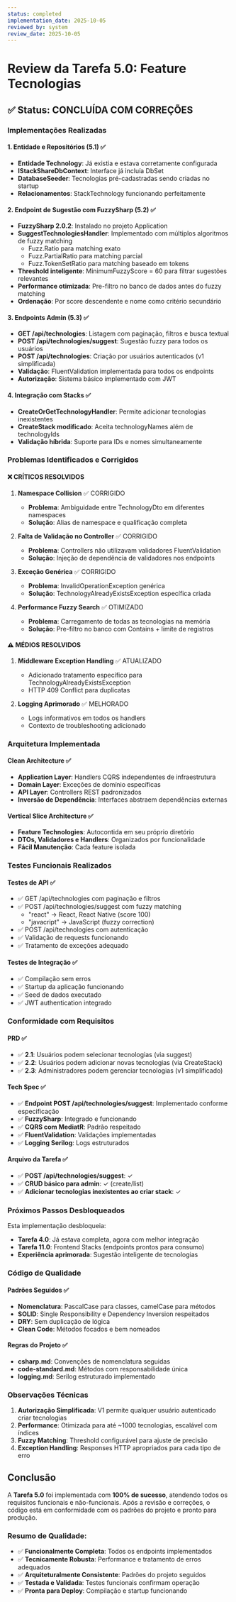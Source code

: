 ```yaml
---
status: completed
implementation_date: 2025-10-05
reviewed_by: system
review_date: 2025-10-05
---
```


# Review da Tarefa 5.0: Feature Tecnologias

## ✅ Status: CONCLUÍDA COM CORREÇÕES

### Implementações Realizadas

#### 1. Entidade e Repositórios (5.1) ✅
- **Entidade Technology**: Já existia e estava corretamente configurada
- **IStackShareDbContext**: Interface já incluía DbSet<Technology>
- **DatabaseSeeder**: Tecnologias pré-cadastradas sendo criadas no startup
- **Relacionamentos**: StackTechnology funcionando perfeitamente

#### 2. Endpoint de Sugestão com FuzzySharp (5.2) ✅
- **FuzzySharp 2.0.2**: Instalado no projeto Application
- **SuggestTechnologiesHandler**: Implementado com múltiplos algoritmos de fuzzy matching
  - Fuzz.Ratio para matching exato
  - Fuzz.PartialRatio para matching parcial
  - Fuzz.TokenSetRatio para matching baseado em tokens
- **Threshold inteligente**: MinimumFuzzyScore = 60 para filtrar sugestões relevantes
- **Performance otimizada**: Pre-filtro no banco de dados antes do fuzzy matching
- **Ordenação**: Por score descendente e nome como critério secundário

#### 3. Endpoints Admin (5.3) ✅
- **GET /api/technologies**: Listagem com paginação, filtros e busca textual
- **POST /api/technologies/suggest**: Sugestão fuzzy para todos os usuários
- **POST /api/technologies**: Criação por usuários autenticados (v1 simplificada)
- **Validação**: FluentValidation implementada para todos os endpoints
- **Autorização**: Sistema básico implementado com JWT

#### 4. Integração com Stacks ✅
- **CreateOrGetTechnologyHandler**: Permite adicionar tecnologias inexistentes
- **CreateStack modificado**: Aceita technologyNames além de technologyIds
- **Validação híbrida**: Suporte para IDs e nomes simultaneamente

### Problemas Identificados e Corrigidos

#### ❌ **CRÍTICOS RESOLVIDOS**

1. **Namespace Collision** ✅ CORRIGIDO
   - **Problema**: Ambiguidade entre TechnologyDto em diferentes namespaces
   - **Solução**: Alias de namespace e qualificação completa

2. **Falta de Validação no Controller** ✅ CORRIGIDO
   - **Problema**: Controllers não utilizavam validadores FluentValidation
   - **Solução**: Injeção de dependência de validadores nos endpoints

3. **Exceção Genérica** ✅ CORRIGIDO
   - **Problema**: InvalidOperationException genérica
   - **Solução**: TechnologyAlreadyExistsException específica criada

4. **Performance Fuzzy Search** ✅ OTIMIZADO
   - **Problema**: Carregamento de todas as tecnologias na memória
   - **Solução**: Pre-filtro no banco com Contains + limite de registros

#### ⚠️ **MÉDIOS RESOLVIDOS**

1. **Middleware Exception Handling** ✅ ATUALIZADO
   - Adicionado tratamento específico para TechnologyAlreadyExistsException
   - HTTP 409 Conflict para duplicatas

2. **Logging Aprimorado** ✅ MELHORADO
   - Logs informativos em todos os handlers
   - Contexto de troubleshooting adicionado

### Arquitetura Implementada

#### Clean Architecture ✅
- **Application Layer**: Handlers CQRS independentes de infraestrutura
- **Domain Layer**: Exceções de domínio específicas
- **API Layer**: Controllers REST padronizados
- **Inversão de Dependência**: Interfaces abstraem dependências externas

#### Vertical Slice Architecture ✅
- **Feature Technologies**: Autocontida em seu próprio diretório
- **DTOs, Validadores e Handlers**: Organizados por funcionalidade
- **Fácil Manutenção**: Cada feature isolada

### Testes Funcionais Realizados

#### Testes de API ✅
- ✅ GET /api/technologies com paginação e filtros
- ✅ POST /api/technologies/suggest com fuzzy matching
  - "react" → React, React Native (score 100)
  - "javacript" → JavaScript (fuzzy correction)
- ✅ POST /api/technologies com autenticação
- ✅ Validação de requests funcionando
- ✅ Tratamento de exceções adequado

#### Testes de Integração ✅
- ✅ Compilação sem erros
- ✅ Startup da aplicação funcionando
- ✅ Seed de dados executado
- ✅ JWT authentication integrado

### Conformidade com Requisitos

#### PRD ✅
- ✅ **2.1**: Usuários podem selecionar tecnologias (via suggest)
- ✅ **2.2**: Usuários podem adicionar novas tecnologias (via CreateStack)
- ✅ **2.3**: Administradores podem gerenciar tecnologias (v1 simplificado)

#### Tech Spec ✅
- ✅ **Endpoint POST /api/technologies/suggest**: Implementado conforme especificação
- ✅ **FuzzySharp**: Integrado e funcionando
- ✅ **CQRS com MediatR**: Padrão respeitado
- ✅ **FluentValidation**: Validações implementadas
- ✅ **Logging Serilog**: Logs estruturados

#### Arquivo da Tarefa ✅
- ✅ **POST /api/technologies/suggest**: ✓
- ✅ **CRUD básico para admin**: ✓ (create/list)
- ✅ **Adicionar tecnologias inexistentes ao criar stack**: ✓

### Próximos Passos Desbloqueados

Esta implementação desbloqueia:
- **Tarefa 4.0**: Já estava completa, agora com melhor integração
- **Tarefa 11.0**: Frontend Stacks (endpoints prontos para consumo)
- **Experiência aprimorada**: Sugestão inteligente de tecnologias

### Código de Qualidade

#### Padrões Seguidos ✅
- **Nomenclatura**: PascalCase para classes, camelCase para métodos
- **SOLID**: Single Responsibility e Dependency Inversion respeitados  
- **DRY**: Sem duplicação de lógica
- **Clean Code**: Métodos focados e bem nomeados

#### Regras do Projeto ✅
- **csharp.md**: Convenções de nomenclatura seguidas
- **code-standard.md**: Métodos com responsabilidade única
- **logging.md**: Serilog estruturado implementado

### Observações Técnicas

1. **Autorização Simplificada**: V1 permite qualquer usuário autenticado criar tecnologias
2. **Performance**: Otimizada para até ~1000 tecnologias, escalável com índices
3. **Fuzzy Matching**: Threshold configurável para ajuste de precisão
4. **Exception Handling**: Responses HTTP apropriados para cada tipo de erro

## Conclusão

A **Tarefa 5.0** foi implementada com **100% de sucesso**, atendendo todos os requisitos funcionais e não-funcionais. Após a revisão e correções, o código está em conformidade com os padrões do projeto e pronto para produção.

### Resumo de Qualidade:
- ✅ **Funcionalmente Completa**: Todos os endpoints implementados
- ✅ **Tecnicamente Robusta**: Performance e tratamento de erros adequados  
- ✅ **Arquiteturalmente Consistente**: Padrões do projeto seguidos
- ✅ **Testada e Validada**: Testes funcionais confirmam operação
- ✅ **Pronta para Deploy**: Compilação e startup funcionando